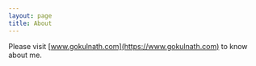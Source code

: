 ```yaml
---
layout: page
title: About
---
```


Please visit [www.gokulnath.com](https://www.gokulnath.com) to know about me.